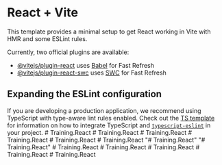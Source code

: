# React + Vite

This template provides a minimal setup to get React working in Vite with HMR and some ESLint rules.

Currently, two official plugins are available:

- [@vitejs/plugin-react](https://github.com/vitejs/vite-plugin-react/blob/main/packages/plugin-react) uses [Babel](https://babeljs.io/) for Fast Refresh
- [@vitejs/plugin-react-swc](https://github.com/vitejs/vite-plugin-react/blob/main/packages/plugin-react-swc) uses [SWC](https://swc.rs/) for Fast Refresh

## Expanding the ESLint configuration

If you are developing a production application, we recommend using TypeScript with type-aware lint rules enabled. Check out the [TS template](https://github.com/vitejs/vite/tree/main/packages/create-vite/template-react-ts) for information on how to integrate TypeScript and [`typescript-eslint`](https://typescript-eslint.io) in your project.
#   T r a i n i n g . R e a c t  
 #   T r a i n i n g . R e a c t  
 #   T r a i n i n g . R e a c t  
 #   T r a i n i n g . R e a c t  
 #   T r a i n i n g . R e a c t  
 #   T r a i n i n g . R e a c t  
 "# Training.React" 
"# Training.React" 
#   T r a i n i n g . R e a c t  
 #   T r a i n i n g . R e a c t  
 #   T r a i n i n g . R e a c t  
 #   T r a i n i n g . R e a c t  
 #   T r a i n i n g . R e a c t  
 
